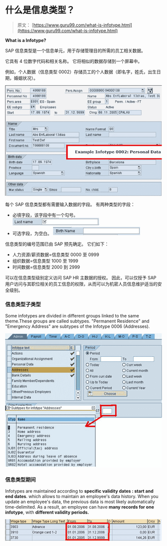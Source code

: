 # 什么是信息类型？

> 原文： [https://www.guru99.com/what-is-infotype.html](https://www.guru99.com/what-is-infotype.html)

**What is a Infotype?**

SAP 信息类型是一个信息单元，用于存储管理目的所需的员工相关数据。

它具有 4 位数字代码和相关名称。 它将相似的数据存储到一个屏幕中。

例如，个人数据（信息类型 0002）存储员工的个人数据（即名字，姓氏，出生日期，婚姻状况）。

![What is an Infotype?](img/11b38b2d541b8d8dec86401b4baedcf6.png "sap-infotype")

每个 SAP 信息类型都有需要输入数据的字段。 有两种类型的字段：

*   必填字段，该字段中有一个勾号。 ![What is an Infotype?](img/9c6e00c849085292ad12f8184db29bbb.png "sap-infotype")
*   可选字段，为空白。 ![What is an Infotype?](img/810f2b40e79a4b28db70a494a1453c78.png "sap-infotype")

信息类型的编号范围已由 SAP 预先确定。 它们如下：

*   人力资源/薪资数据=信息类型 0000 至 0999
*   组织数据=信息类型 1000 至 1999
*   时间数据=信息类型 2000 到 2999

可以在信息类型级别定义访问 SAP HR 主数据的授权。 因此，可以仅授予 SAP 用户访问与其职位相关的员工信息的权限，从而可以为机密人员信息维护适当的安全级别。

### 信息类型子类型

Some infotypes are divided in different groups linked to the same theme.These groups are called subtypes. "Permanent Residence" and "Emergency Address" are subtypes of the Infotype 0006 (Addresses).

![What is an Infotype?](img/50e831201e16db1171d1f165c4f82a69.png "sap-infotype")

### 信息类型期间

Infotypes are maintained according to **specific validity dates : start and end dates**. which allows to maintain an employee's data history. When you update an employee's data, the previous data is most likely automatically time-delimited. As a result, an employee can have **many records for one infotype**, with **different validity periods.**

[![](img/597fc69525a83fe71f8a53590cf7de6c.png "sap-infotype")](/images/sap/2010/03/sap-infotype.jpg)